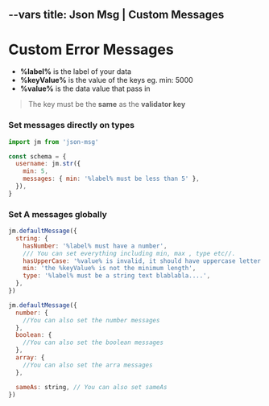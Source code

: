 --vars
title: Json Msg | Custom Messages
--

# Custom Error Messages

- **%label%** is the label of your data
- **%keyValue%** is the value of the keys eg. min: 5000
- **%value%** is the data value that pass in

> The key must be the **same** as the **validator key**

### Set messages directly on types

```javascript
import jm from 'json-msg'

const schema = {
  username: jm.str({
    min: 5,
    messages: { min: '%label% must be less than 5' },
  }),
}
```

### Set A messages globally

```javascript
jm.defaultMessage({
  string: {
    hasNumber: '%label% must have a number',
    /// You can set everything including min, max , type etc//.
    hasUpperCase: '%value% is invalid, it should have uppercase letter',
    min: 'the %keyValue% is not the minimum length',
    type: '%label% must be a string text blablabla....',
  },
})

jm.defaultMessage({
  number: {
    //You can also set the number messages
  },
  boolean: {
    //You can also set the boolean messages
  },
  array: {
    //You can also set the arra messages
  },

  sameAs: string, // You can also set sameAs
})
```
